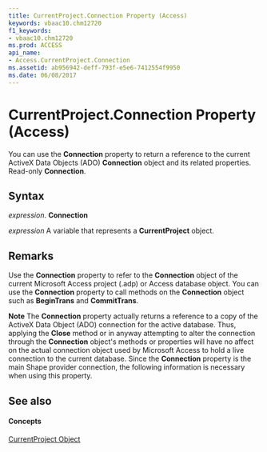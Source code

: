 ```yaml
---
title: CurrentProject.Connection Property (Access)
keywords: vbaac10.chm12720
f1_keywords:
- vbaac10.chm12720
ms.prod: ACCESS
api_name:
- Access.CurrentProject.Connection
ms.assetid: ab956942-deff-793f-e5e6-7412554f9950
ms.date: 06/08/2017
---
```



# CurrentProject.Connection Property (Access)

You can use the  **Connection** property to return a reference to the current ActiveX Data Objects (ADO) **Connection** object and its related properties. Read-only **Connection**.


## Syntax

 _expression_. **Connection**

 _expression_ A variable that represents a **CurrentProject** object.


## Remarks

Use the  **Connection** property to refer to the **Connection** object of the current Microsoft Access project (.adp) or Access database object. You can use the **Connection** property to call methods on the **Connection** object such as **BeginTrans** and **CommitTrans**.


 **Note**  The  **Connection** property actually returns a reference to a copy of the ActiveX Data Object (ADO) connection for the active database. Thus, applying the **Close** method or in anyway attempting to alter the connection through the **Connection** object's methods or properties will have no affect on the actual connection object used by Microsoft Access to hold a live connection to the current database. Since the **Connection** property is the main Shape provider connection, the following information is necessary when using this property.


## See also


#### Concepts


[CurrentProject Object](currentproject-object-access.md)

